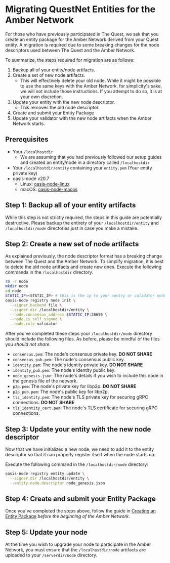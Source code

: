 # Migrating QuestNet Entities for the Amber Network

For those who have previously participated in The Quest, we ask that you create
an entity package for the Amber Network derived from your Quest entity. A
migration is required due to some breaking changes for the node descriptors used
between The Quest and the Amber Network.

To summarize, the steps required for migration are as follows:

1. Backup all of your entity/node artifacts.
2. Create a set of new node artifacts.
    * This will effectively delete your old node. While it might be possible to
      use the same keys with the Amber Network, for simplicity's sake, we will
      not include those instructions. If you attempt to do so, it is at your own
      discretion.
3. Update your entity with the new node descriptor.
    * This removes the old node descriptor.
4. Create and submit your Entity Package
5. Update your validator with the new node artifacts when the Amber Network
   starts.

## Prerequisites

* Your `/localhostdir`
  * We are assuming that you had previously followed our setup guides and
    created an entity/node in a directory called `/localhostdir`
* Your `/localhostdir/entity` containing your `entity.pem` (Your entity private key)
* oasis-node v20.7
  * Linux: [oasis-node-linux]
  * macOS: [oasis-node-macos]

[oasis-node-linux]: https://github.com/oasisprotocol/oasis-core/releases/download/v20.7/oasis_core_20.7_linux_amd64.tar.gz
[oasis-node-macos]: https://github.com/oasisprotocol/oasis-core/releases/download/v20.7/oasis_core_20.7_macos_amd64.tar.gz

## Step 1: Backup all of your entity artifacts

While this step is not strictly required, the steps in this guide are
potentially destructive. Please backup the entirety of your
`/localhostdir/entity` and `/localhostdir/node` directories just in case you
make a mistake.

## Step 2: Create a new set of node artifacts

As explained previously, the node descriptor format has a breaking change
between The Quest and the Amber Network. To simplify migration, it is best to
delete the old node artifacts and create new ones. Execute the following
commands in the `/localhostdir` directory.

```bash
rm -r node
mkdir node
cd node
STATIC_IP=<STATIC_IP> # this is the ip to your sentry or validator node
oasis-node registry node init \
  --signer.backend file \
  --signer.dir /localhostdir/entity \
  --node.consensus_address $STATIC_IP:26656 \
  --node.is_self_signed \
  --node.role validator
```

After you've completed these steps your `/localhostdir/node` directory should
include the following files. As before, please be mindful of the files you
_should not share_.

* `consensus.pem`: The node's consensus private key. **DO NOT SHARE**
* `consensus_pub.pem`: The node's consensus public key.
* `identity.pem`: The node's identity private key. **DO NOT SHARE**
* `identity_pub.pem`: The node's identity public key.
* `node_genesis.json`: The node's details if you wish to include this node in
  the genesis file of the network.
* `p2p.pem`: The node's private key for libp2p. **DO NOT SHARE**
* `p2p_pub.pem`: The node's public key for libp2p.
* `tls_identity.pem`: The node's TLS private key for securing gRPC
  connections. **DO NOT SHARE**
* `tls_identity_cert.pem`: The node's TLS certificate for securing gRPC
  connections.

## Step 3: Update your entity with the new node descriptor

Now that we have initialized a new node, we need to add it to the entity
descriptor so that it can properly register itself when the node starts up.

Execute the following command in the `/localhostdir/node` directory:

```bash
oasis-node registry entity update \
  --signer.dir /localhostdir/entity \
  --entity.node.descriptor node_genesis.json
```

## Step 4: Create and submit your Entity Package

Once you've completed the steps above, follow the guide in [Creating an Entity
Package] _before the beginning of the Amber Network_.

[Creating an Entity Package]: ./creating-an-entity-package.md

## Step 5: Update your node

At the time you wish to upgrade your node to participate in the Amber
Network, you must ensure that the `/localhostdir/node` artifacts are uploaded to
your `/serverdir/node` directory.
